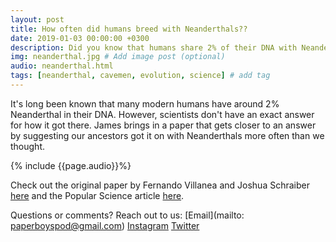 ```yaml
---
layout: post
title: How often did humans breed with Neanderthals??
date: 2019-01-03 00:00:00 +0300
description: Did you know that humans share 2% of their DNA with Neanderthals?... # Add post description (shows up as description on social media posts)
img: neanderthal.jpg # Add image post (optional)
audio: neanderthal.html
tags: [neanderthal, cavemen, evolution, science] # add tag
---
```


It's long been known that many modern humans have around 2% Neanderthal in their DNA. However, scientists don't have an exact answer for how it got there. James brings in a paper that gets closer to an answer by suggesting our ancestors got it on with Neanderthals more often than we thought.

{% include {{page.audio}}%}

Check out the original paper by Fernando Villanea and Joshua Schraiber [here](https://www.nature.com/articles/s41559-018-0735-8) and the Popular Science article [here](https://www.popsci.com/human-neanderthal-sex). 

Questions or comments? Reach out to us: [Email](mailto: paperboyspod@gmail.com) [Instagram](https://www.instagram.com/paperboyspod/) [Twitter](https://twitter.com/PaperBoysPod)